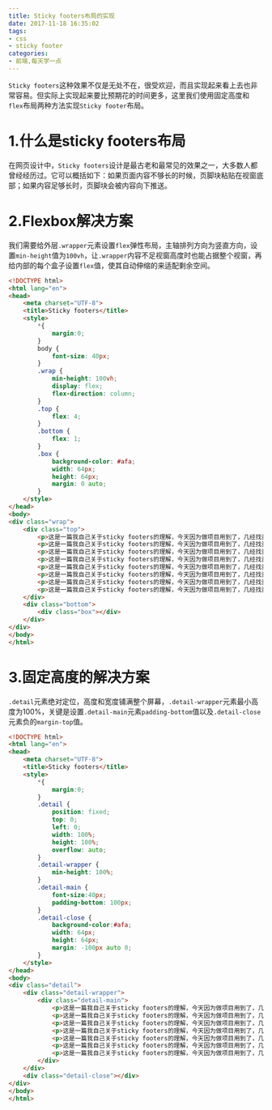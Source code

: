 ```yaml
---
title: Sticky footers布局的实现
date: 2017-11-18 16:35:02
tags:
- css
- sticky footer
categories:
- 前端,每天学一点
---
```

`Sticky footers`这种效果不仅是无处不在，很受欢迎，而且实现起来看上去也非常容易。但实际上实现起来要比预期花的时间更多，这里我们使用固定高度和`flex`布局两种方法实现`Sticky footer`布局。
<!--more-->
# 1.什么是sticky footers布局
在网页设计中，`Sticky footers`设计是最古老和最常见的效果之一，大多数人都曾经经历过。它可以概括如下：如果页面内容不够长的时候，页脚块粘贴在视窗底部；如果内容足够长时，页脚块会被内容向下推送。
# 2.Flexbox解决方案
我们需要给外层`.wrapper`元素设置`flex`弹性布局，主轴排列方向为竖直方向，设置`min-height`值为`100vh`，让`.wrapper`内容不足视窗高度时也能占据整个视窗，再给内部的每个盒子设置`flex`值，使其自动伸缩的来适配剩余空间。
```html
<!DOCTYPE html>
<html lang="en">
<head>
    <meta charset="UTF-8">
    <title>Sticky footers</title>
    <style>
        *{
            margin:0;
        }
        body {
            font-size: 40px;
        }
        .wrap {
            min-height: 100vh;
            display: flex;
            flex-direction: column;
        }
        .top {
            flex: 4;
        }
        .bottom {
            flex: 1;
        }
        .box {
            background-color: #afa;
            width: 64px;
            height: 64px;
            margin: 0 auto;
        }
    </style>
</head>
<body>
<div class="wrap">
    <div class="top">
        <p>这是一篇我自己关于sticky footers的理解，今天因为做项目用到了，几经找资料，终于搞懂了，就赶紧记下来，免得忘记了！</p>
        <p>这是一篇我自己关于sticky footers的理解，今天因为做项目用到了，几经找资料，终于搞懂了，就赶紧记下来，免得忘记了！</p>
        <p>这是一篇我自己关于sticky footers的理解，今天因为做项目用到了，几经找资料，终于搞懂了，就赶紧记下来，免得忘记了！</p>
        <p>这是一篇我自己关于sticky footers的理解，今天因为做项目用到了，几经找资料，终于搞懂了，就赶紧记下来，免得忘记了！</p>
        <p>这是一篇我自己关于sticky footers的理解，今天因为做项目用到了，几经找资料，终于搞懂了，就赶紧记下来，免得忘记了！</p>
        <p>这是一篇我自己关于sticky footers的理解，今天因为做项目用到了，几经找资料，终于搞懂了，就赶紧记下来，免得忘记了！</p>
        <p>这是一篇我自己关于sticky footers的理解，今天因为做项目用到了，几经找资料，终于搞懂了，就赶紧记下来，免得忘记了！</p>
        <p>这是一篇我自己关于sticky footers的理解，今天因为做项目用到了，几经找资料，终于搞懂了，就赶紧记下来，免得忘记了！</p>
    </div>
    <div class="bottom">
        <div class="box"></div>
    </div>
</div>
</body>
</html>
```
# 3.固定高度的解决方案
`.detail`元素绝对定位，高度和宽度铺满整个屏幕，`.detail-wrapper`元素最小高度为100%，关键是设置`.detail-main`元素`padding-bottom`值以及`.detail-close`元素负的`margin-top`值。
```html
<!DOCTYPE html>
<html lang="en">
<head>
    <meta charset="UTF-8">
    <title>Sticky footers</title>
    <style>
        *{
            margin:0;
        }
        .detail {
            position: fixed;
            top: 0;
            left: 0;
            width: 100%;
            height: 100%;
            overflow: auto;
        }
        .detail-wrapper {
            min-height: 100%;
        }
        .detail-main {
            font-size:40px;
            padding-bottom: 100px;
        }
        .detail-close {
            background-color:#afa;
            width: 64px;
            height: 64px;
            margin: -100px auto 0;
        }
    </style>
</head>
<body>
<div class="detail">
    <div class="detail-wrapper">
        <div class="detail-main">
            <p>这是一篇我自己关于sticky footers的理解，今天因为做项目用到了，几经找资料，终于搞懂了，就赶紧记下来，免得忘记了！</p>
            <p>这是一篇我自己关于sticky footers的理解，今天因为做项目用到了，几经找资料，终于搞懂了，就赶紧记下来，免得忘记了！</p>
            <p>这是一篇我自己关于sticky footers的理解，今天因为做项目用到了，几经找资料，终于搞懂了，就赶紧记下来，免得忘记了！</p>
            <p>这是一篇我自己关于sticky footers的理解，今天因为做项目用到了，几经找资料，终于搞懂了，就赶紧记下来，免得忘记了！</p>
            <p>这是一篇我自己关于sticky footers的理解，今天因为做项目用到了，几经找资料，终于搞懂了，就赶紧记下来，免得忘记了！</p>
            <p>这是一篇我自己关于sticky footers的理解，今天因为做项目用到了，几经找资料，终于搞懂了，就赶紧记下来，免得忘记了！</p>
            <p>这是一篇我自己关于sticky footers的理解，今天因为做项目用到了，几经找资料，终于搞懂了，就赶紧记下来，免得忘记了！</p>
        </div>
    </div>
    <div class="detail-close"></div>
</div>
</body>
</html>
```